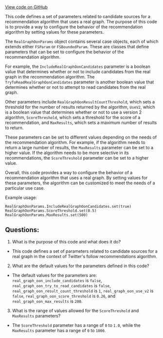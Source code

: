 [View code on GitHub](https://github.com/misbahsy/the-algorithm/follow-recommendations-service/common/src/main/scala/com/twitter/follow_recommendations/common/candidate_sources/real_graph/RealGraphOonParams.scala)

This code defines a set of parameters related to candidate sources for a recommendation algorithm that uses a real graph. The purpose of this code is to provide a way to configure the behavior of the recommendation algorithm by setting values for these parameters. 

The `RealGraphOonParams` object contains several case objects, each of which extends either `FSParam` or `FSBoundedParam`. These are classes that define parameters that can be set to configure the behavior of the recommendation algorithm. 

For example, the `IncludeRealGraphOonCandidates` parameter is a boolean value that determines whether or not to include candidates from the real graph in the recommendation algorithm. The `TryToReadRealGraphOonCandidates` parameter is another boolean value that determines whether or not to attempt to read candidates from the real graph. 

Other parameters include `RealGraphOonResultCountThreshold`, which sets a threshold for the number of results returned by the algorithm, `UseV2`, which is a boolean value that determines whether or not to use a version 2 algorithm, `ScoreThreshold`, which sets a threshold for the score of a recommendation, and `MaxResults`, which sets a maximum number of results to return. 

These parameters can be set to different values depending on the needs of the recommendation algorithm. For example, if the algorithm needs to return a large number of results, the `MaxResults` parameter can be set to a higher value. If the algorithm needs to be more selective in its recommendations, the `ScoreThreshold` parameter can be set to a higher value. 

Overall, this code provides a way to configure the behavior of a recommendation algorithm that uses a real graph. By setting values for these parameters, the algorithm can be customized to meet the needs of a particular use case. 

Example usage:

```
RealGraphOonParams.IncludeRealGraphOonCandidates.set(true)
RealGraphOonParams.ScoreThreshold.set(0.5)
RealGraphOonParams.MaxResults.set(500)
```
## Questions: 
 1. What is the purpose of this code and what does it do?
- This code defines a set of parameters related to candidate sources for a real graph in the context of Twitter's follow recommendations algorithm.

2. What are the default values for the parameters defined in this code?
- The default values for the parameters are: `real_graph_oon_include_candidates` is `false`, `real_graph_oon_try_to_read_candidates` is `false`, `real_graph_oon_result_count_threshold` is `1`, `real_graph_oon_use_v2` is `false`, `real_graph_oon_score_threshold` is `0.26`, and `real_graph_oon_max_results` is `200`.

3. What is the range of values allowed for the `ScoreThreshold` and `MaxResults` parameters?
- The `ScoreThreshold` parameter has a range of `0` to `1.0`, while the `MaxResults` parameter has a range of `0` to `1000`.